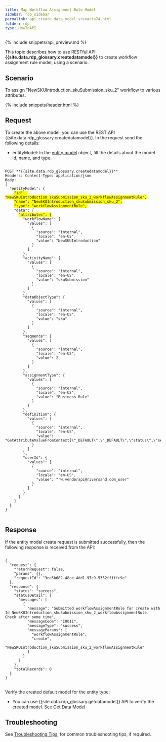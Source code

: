 ```yaml
---
title: Map Workflow Assignment Rule Model
sidebar: rdp_sidebar
permalink: api_create_data_model_scenario74.html
folder: rdp
type: HowToAPI
---
```


{% include snippets/api_preview.md %}

This topic describes how to use RESTful API **{{site.data.rdp_glossary.createdatamodel}}** to create workflow assignment rule model, using a scenario.

## Scenario

To assign "NewSKUIntroduction_skuSubmission_sku_2" workflow to various attributes.

{% include snippets/header.html %}

## Request

To create the above model, you can use the REST API {{site.data.rdp_glossary.createdatamodel}}. In the request send the following details:
  
* entityModel: In the [entity model](api_workflow_assignment_rule_model.html) object, fill the details about the model id, name, and type.

<pre>
<code>
POST **{{site.data.rdp_glossary.createdatamodel}}**
Headers: Content-Type: application/json
Body:
{
  "entityModel": {
    <span style="background-color: #FFFF00">"id": "NewSKUIntroduction_skuSubmission_sku_2_workflowAssignmentRule",</span>
    <span style="background-color: #FFFF00">"name": "NewSKUIntroduction_skuSubmission_sku_2",</span>
    <span style="background-color: #FFFF00">"type": "workflowAssignmentRule",</span>
    "data": {
      <span style="background-color: #FFFF00">"attributes": {</span>
        "workflowName": {
          "values": [
            {
              "source": "internal",
              "locale": "en-US",
              "value": "NewSKUIntroduction"
            }
          ]
        },
        "activityName": {
          "values": [
            {
              "source": "internal",
              "locale": "en-US",
              "value": "skuSubmission"
            }
          ]
        },
        "dataObjectType": {
          "values": [
            {
              "source": "internal",
              "locale": "en-US",
              "value": "sku"
            }
          ]
        },
        "sequence": {
          "values": [
            {
              "source": "internal",
              "locale": "en-US",
              "value": 2
            }
          ]
        },
        "assignmentType": {
          "values": [
            {
              "source": "internal",
              "locale": "en-US",
              "value": "Business Rule"
            }
          ]
        },
        "definition": {
          "values": [
            {
              "source": "internal",
              "locale": "en-US",
              "value": "GetAttributeValueFromContext[\"_DEFAULT\",\"_DEFAULT\",\"status\",\"self:self\"]=\"New\""
            }
          ]
        },
        "userId": {
          "values": [
            {
              "source": "internal",
              "locale": "en-US",
              "value": "rw.vendorapi@riversand.com_user"
            }
          ]
        }
      }
    }
  }
}
</code>
</pre>

## Response

If the entity model create request is submitted successfully, then the following response is received from the API:

<pre>
<code>
{
  "request": {
    "returnRequest": false,
    "params": {},
    "requestId": "3ce5b682-48ce-4dd1-97c9-5352fffffc9e"
  },
  "response": {
    "status": "success",
    "statusDetail": {
      "messages": [
        {
          "message": "Submitted workflowAssignmentRule for create with Id NewSKUIntroduction_skuSubmission_sku_2_workflowAssignmentRule. Check after some time",
          "messageCode": "I0011",
          "messageType": "success",
          "messageParams": [
            "workflowAssignmentRule",
            "create",
            "NewSKUIntroduction_skuSubmission_sku_2_workflowAssignmentRule"
          ]
        }
      ]
    },
    "totalRecords": 0
  }
}
</code>
</pre>

Verify the created default model for the entity type:
* You can use {{site.data.rdp_glossary.getdatamodel}} API to verify the created model. See [Get Data Model](api_get_data_model.html)

## Troubleshooting

See [Troubleshooting Tips](api_troubleshooting_tips.html), for common troubleshooting tips, if required.